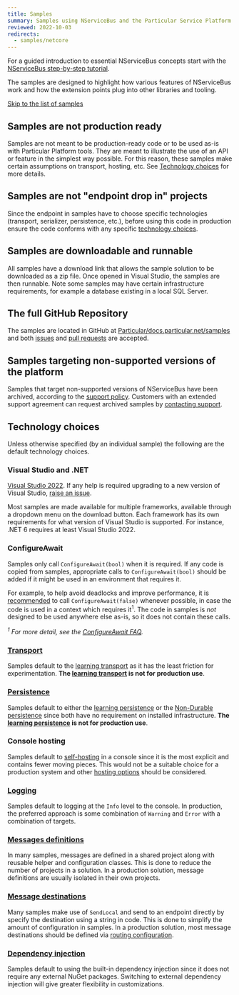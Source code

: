 ```yaml
---
title: Samples
summary: Samples using NServiceBus and the Particular Service Platform
reviewed: 2022-10-03
redirects:
  - samples/netcore
---
```


For a guided introduction to essential NServiceBus concepts start with the [NServiceBus step-by-step tutorial](/tutorials/nservicebus-step-by-step/).

The samples are designed to highlight how various features of NServiceBus work and how the extension points plug into other libraries and tooling.

[Skip to the list of samples](#related-samples)

## Samples are not production ready

Samples are not meant to be production-ready code or to be used as-is with Particular Platform tools. They are meant to illustrate the use of an API or feature in the simplest way possible. For this reason, these samples make certain assumptions on transport, hosting, etc. See [Technology choices](#technology-choices) for more details.

## Samples are not "endpoint drop in" projects

Since the endpoint in samples have to choose specific technologies (transport, serializer, persistence, etc.), before using this code in production ensure the code conforms with any specific [technology choices](./hosting/generic-host/sample.md).

## Samples are downloadable and runnable

All samples have a download link that allows the sample solution to be downloaded as a zip file. Once opened in Visual Studio, the samples are then runnable. Note some samples may have certain infrastructure requirements, for example a database existing in a local SQL Server.

## The full GitHub Repository

The samples are located in GitHub at [Particular/docs.particular.net/samples](https://github.com/Particular/docs.particular.net/tree/master/samples) and both [issues](https://github.com/Particular/docs.particular.net/issues) and [pull requests](https://help.github.com/articles/using-pull-requests/) are accepted.

## Samples targeting non-supported versions of the platform

Samples that target non-supported versions of NServiceBus have been archived, according to the [support policy](/nservicebus/upgrades/support-policy.md). Customers with an extended support agreement can request archived samples by [contacting support](mailto:support@particular.net).

## Technology choices

Unless otherwise specified (by an individual sample) the following are the default technology choices.

### Visual Studio and .NET

[Visual Studio 2022](https://learn.microsoft.com/en-us/visualstudio/releases/2022/release-notes). If any help is required upgrading to a new version of Visual Studio, [raise an issue](https://github.com/Particular/docs.particular.net/issues).

Most samples are made available for multiple frameworks, available through a dropdown menu on the download button. Each framework has its own requirements for what version of Visual Studio is supported. For instance, .NET 6 requires at least Visual Studio 2022.

### ConfigureAwait

Samples only call `ConfigureAwait(bool)` when it is required. If any code is copied from samples, appropriate calls to `ConfigureAwait(bool)` should be added if it might be used in an environment that requires it.

For example, to help avoid deadlocks and improve performance, it is [recommended](https://docs.microsoft.com/en-us/dotnet/fundamentals/code-analysis/quality-rules/ca2007) to call `ConfigureAwait(false)` whenever possible, in case the code is used in a context which requires it<sup>1</sup>. The code in samples is _not_ designed to be used anywhere else as-is, so it does not contain these calls.

_<sup>1</sup> For more detail, see the [ConfigureAwait FAQ](https://devblogs.microsoft.com/dotnet/configureawait-faq/)._

### [Transport](/transports/)

Samples default to the [learning transport](/transports/learning/) as it has the least friction for experimentation. **The [learning transport](/transports/learning/) is not for production use**.

### [Persistence](/persistence/)

Samples default to either the [learning persistence](/persistence/learning/) or the [Non-Durable persistence](/persistence/non-durable/) since both have no requirement on installed infrastructure. **The [learning persistence](/persistence/learning/) is not for production use**.

### Console hosting

Samples default to [self-hosting](/nservicebus/hosting/) in a console since it is the most explicit and contains fewer moving pieces. This would not be a suitable choice for a production system and other [hosting options](/nservicebus/hosting/) should be considered.

### [Logging](/nservicebus/logging/)

Samples default to logging at the `Info` level to the console. In production, the preferred approach is some combination of `Warning` and `Error` with a combination of targets.

### [Messages definitions](/nservicebus/messaging/messages-events-commands.md)

In many samples, messages are defined in a shared project along with reusable helper and configuration classes. This is done to reduce the number of projects in a solution. In a production solution, message definitions are usually isolated in their own projects.

### [Message destinations](/nservicebus/messaging/routing.md)

Many samples make use of `SendLocal` and send to an endpoint directly by specify the destination using a string in code. This is done to simplify the amount of configuration in samples. In a production solution, most message destinations should be defined via [routing configuration](/nservicebus/messaging/routing.md).

### [Dependency injection](/nservicebus/dependency-injection/)

Samples default to using the built-in dependency injection since it does not require any external NuGet packages. Switching to external dependency injection will give greater flexibility in customizations.
